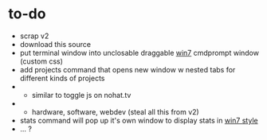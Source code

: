 # to-do

* scrap v2
* download this source
* put terminal window into unclosable draggable [win7]((https://khang-nd.github.io/7.css/)) cmdprompt window (custom css)
* add projects command that opens new window w nested tabs for different kinds of projects
* * similar to toggle js on nohat.tv
* * hardware, software, webdev (steal all this from v2)
* stats command will pop up it's own window to display stats in [win7 style](https://khang-nd.github.io/7.css/)
* ... ?
